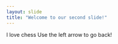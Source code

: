 ```yaml
---
layout: slide
title: "Welcome to our second slide!"
---
```

I love chess
Use the left arrow to go back!
